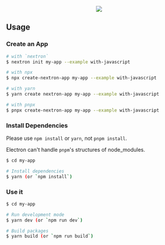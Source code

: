 <p align="center"><img src="https://i.imgur.com/X7dSE68.png"></p>

## Usage

### Create an App

```bash
# with `nextron`
$ nextron init my-app --example with-javascript

# with npx
$ npx create-nextron-app my-app --example with-javascript

# with yarn
$ yarn create nextron-app my-app --example with-javascript

# with pnpx
$ pnpx create-nextron-app my-app --example with-javascript
```

### Install Dependencies

Please use `npm install` or `yarn`, not `pnpm install`.

Electron can't handle `pnpm`'s structures of node_modules.

```bash
$ cd my-app

# Install dependencies
$ yarn (or `npm install`)
```

### Use it

```bash
$ cd my-app

# Run development mode
$ yarn dev (or `npm run dev`)

# Build packages
$ yarn build (or `npm run build`)
```
